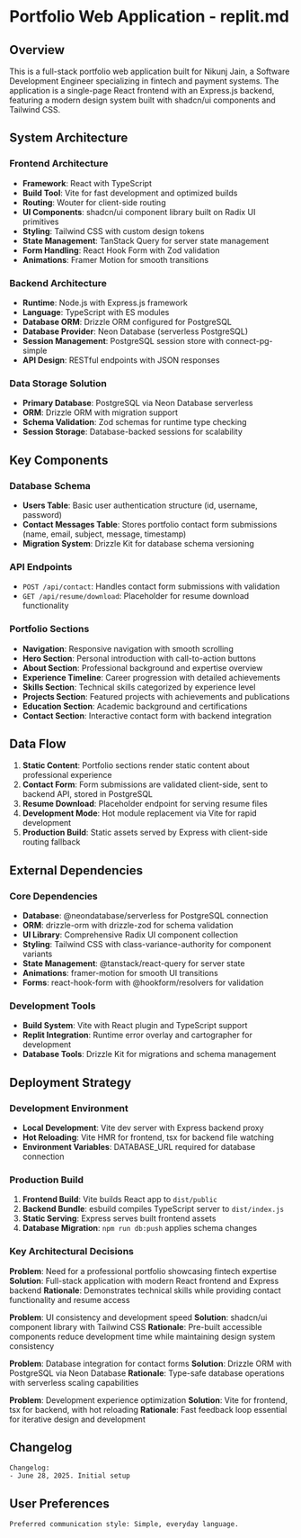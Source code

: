 # Portfolio Web Application - replit.md

## Overview

This is a full-stack portfolio web application built for Nikunj Jain, a Software Development Engineer specializing in fintech and payment systems. The application is a single-page React frontend with an Express.js backend, featuring a modern design system built with shadcn/ui components and Tailwind CSS.

## System Architecture

### Frontend Architecture
- **Framework**: React with TypeScript
- **Build Tool**: Vite for fast development and optimized builds
- **Routing**: Wouter for client-side routing
- **UI Components**: shadcn/ui component library built on Radix UI primitives
- **Styling**: Tailwind CSS with custom design tokens
- **State Management**: TanStack Query for server state management
- **Form Handling**: React Hook Form with Zod validation
- **Animations**: Framer Motion for smooth transitions

### Backend Architecture
- **Runtime**: Node.js with Express.js framework
- **Language**: TypeScript with ES modules
- **Database ORM**: Drizzle ORM configured for PostgreSQL
- **Database Provider**: Neon Database (serverless PostgreSQL)
- **Session Management**: PostgreSQL session store with connect-pg-simple
- **API Design**: RESTful endpoints with JSON responses

### Data Storage Solution
- **Primary Database**: PostgreSQL via Neon Database serverless
- **ORM**: Drizzle ORM with migration support
- **Schema Validation**: Zod schemas for runtime type checking
- **Session Storage**: Database-backed sessions for scalability

## Key Components

### Database Schema
- **Users Table**: Basic user authentication structure (id, username, password)
- **Contact Messages Table**: Stores portfolio contact form submissions (name, email, subject, message, timestamp)
- **Migration System**: Drizzle Kit for database schema versioning

### API Endpoints
- `POST /api/contact`: Handles contact form submissions with validation
- `GET /api/resume/download`: Placeholder for resume download functionality

### Portfolio Sections
- **Navigation**: Responsive navigation with smooth scrolling
- **Hero Section**: Personal introduction with call-to-action buttons
- **About Section**: Professional background and expertise overview
- **Experience Timeline**: Career progression with detailed achievements
- **Skills Section**: Technical skills categorized by experience level
- **Projects Section**: Featured projects with achievements and publications
- **Education Section**: Academic background and certifications
- **Contact Section**: Interactive contact form with backend integration

## Data Flow

1. **Static Content**: Portfolio sections render static content about professional experience
2. **Contact Form**: Form submissions are validated client-side, sent to backend API, stored in PostgreSQL
3. **Resume Download**: Placeholder endpoint for serving resume files
4. **Development Mode**: Hot module replacement via Vite for rapid development
5. **Production Build**: Static assets served by Express with client-side routing fallback

## External Dependencies

### Core Dependencies
- **Database**: @neondatabase/serverless for PostgreSQL connection
- **ORM**: drizzle-orm with drizzle-zod for schema validation
- **UI Library**: Comprehensive Radix UI component collection
- **Styling**: Tailwind CSS with class-variance-authority for component variants
- **State Management**: @tanstack/react-query for server state
- **Animations**: framer-motion for smooth UI transitions
- **Forms**: react-hook-form with @hookform/resolvers for validation

### Development Tools
- **Build System**: Vite with React plugin and TypeScript support
- **Replit Integration**: Runtime error overlay and cartographer for development
- **Database Tools**: Drizzle Kit for migrations and schema management

## Deployment Strategy

### Development Environment
- **Local Development**: Vite dev server with Express backend proxy
- **Hot Reloading**: Vite HMR for frontend, tsx for backend file watching
- **Environment Variables**: DATABASE_URL required for database connection

### Production Build
1. **Frontend Build**: Vite builds React app to `dist/public`
2. **Backend Bundle**: esbuild compiles TypeScript server to `dist/index.js`
3. **Static Serving**: Express serves built frontend assets
4. **Database Migration**: `npm run db:push` applies schema changes

### Key Architectural Decisions

**Problem**: Need for a professional portfolio showcasing fintech expertise
**Solution**: Full-stack application with modern React frontend and Express backend
**Rationale**: Demonstrates technical skills while providing contact functionality and resume access

**Problem**: UI consistency and development speed
**Solution**: shadcn/ui component library with Tailwind CSS
**Rationale**: Pre-built accessible components reduce development time while maintaining design system consistency

**Problem**: Database integration for contact forms
**Solution**: Drizzle ORM with PostgreSQL via Neon Database
**Rationale**: Type-safe database operations with serverless scaling capabilities

**Problem**: Development experience optimization
**Solution**: Vite for frontend, tsx for backend, with hot reloading
**Rationale**: Fast feedback loop essential for iterative design and development

## Changelog
```
Changelog:
- June 28, 2025. Initial setup
```

## User Preferences
```
Preferred communication style: Simple, everyday language.
```